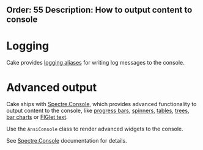 Order: 55
Description: How to output content to console
---

# Logging

Cake provides [logging aliases] for writing log messages to the console.

[Logging aliases]: /dsl/logging/

# Advanced output

Cake ships with [Spectre.Console], which provides advanced functionality to output content to the console,
like [progress bars], [spinners], [tables], [trees], [bar charts] or [FIGlet text].

Use the `AnsiConsole` class to render advanced widgets to the console.

See [Spectre.Console] documentation for details.

[Spectre.Console]: https://spectresystems.github.io/spectre.console/
[progress bars]: https://spectresystems.github.io/spectre.console/progress
[spinners]: https://spectresystems.github.io/spectre.console/status
[tables]: https://spectresystems.github.io/spectre.console/widgets/table
[trees]: https://spectresystems.github.io/spectre.console/widgets/tree
[bar charts]: https://spectresystems.github.io/spectre.console/widgets/barchart
[FIGlet text]: https://spectresystems.github.io/spectre.console/widgets/figlet
